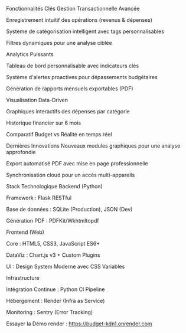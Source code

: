 Fonctionnalités Clés
Gestion Transactionnelle Avancée

Enregistrement intuitif des opérations (revenus & dépenses)

Système de catégorisation intelligent avec tags personnalisables

Filtres dynamiques pour une analyse ciblée

Analytics Puissants

Tableau de bord personnalisable avec indicateurs clés

Système d'alertes proactives pour dépassements budgétaires

Génération de rapports mensuels exportables (PDF)

Visualisation Data-Driven

Graphiques interactifs des dépenses par catégorie

Historique financier sur 6 mois

Comparatif Budget vs Réalité en temps réel

Dernières Innovations
Nouveaux modules graphiques pour une analyse approfondie

Export automatisé PDF avec mise en page professionnelle

Synchronisation cloud pour un accès multi-appareils

Stack Technologique
Backend (Python)

Framework : Flask RESTful

Base de données : SQLite (Production), JSON (Dev)

Génération PDF : PDFKit/Wkhtmltopdf

Frontend (Web)

Core : HTML5, CSS3, JavaScript ES6+

DataViz : Chart.js v3 + Custom Plugins

UI : Design System Moderne avec CSS Variables

Infrastructure

Intégration Continue : Python CI Pipeline

Hébergement : Render (Infra as Service)

Monitoring : Sentry (Error Tracking)

Essayer la Démo
render : https://budget-kdn1.onrender.com
